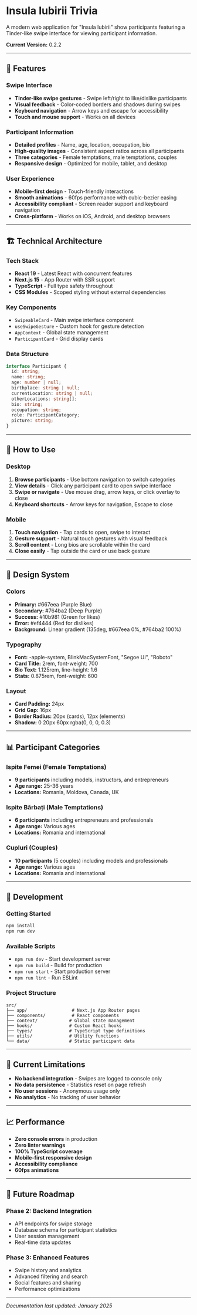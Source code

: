 # Insula Iubirii Trivia

A modern web application for "Insula Iubirii" show participants featuring a Tinder-like swipe interface for viewing participant information.

**Current Version:** 0.2.2

---

## 🚀 **Features**

### **Swipe Interface**

- **Tinder-like swipe gestures** - Swipe left/right to like/dislike participants
- **Visual feedback** - Color-coded borders and shadows during swipes
- **Keyboard navigation** - Arrow keys and escape for accessibility
- **Touch and mouse support** - Works on all devices

### **Participant Information**

- **Detailed profiles** - Name, age, location, occupation, bio
- **High-quality images** - Consistent aspect ratios across all participants
- **Three categories** - Female temptations, male temptations, couples
- **Responsive design** - Optimized for mobile, tablet, and desktop

### **User Experience**

- **Mobile-first design** - Touch-friendly interactions
- **Smooth animations** - 60fps performance with cubic-bezier easing
- **Accessibility compliant** - Screen reader support and keyboard navigation
- **Cross-platform** - Works on iOS, Android, and desktop browsers

---

## 🏗️ **Technical Architecture**

### **Tech Stack**

- **React 19** - Latest React with concurrent features
- **Next.js 15** - App Router with SSR support
- **TypeScript** - Full type safety throughout
- **CSS Modules** - Scoped styling without external dependencies

### **Key Components**

- `SwipeableCard` - Main swipe interface component
- `useSwipeGesture` - Custom hook for gesture detection
- `AppContext` - Global state management
- `ParticipantCard` - Grid display cards

### **Data Structure**

```typescript
interface Participant {
  id: string;
  name: string;
  age: number | null;
  birthplace: string | null;
  currentLocation: string | null;
  otherLocations: string[];
  bio: string;
  occupation: string;
  role: ParticipantCategory;
  picture: string;
}
```

---

## 📱 **How to Use**

### **Desktop**

1. **Browse participants** - Use bottom navigation to switch categories
2. **View details** - Click any participant card to open swipe interface
3. **Swipe or navigate** - Use mouse drag, arrow keys, or click overlay to close
4. **Keyboard shortcuts** - Arrow keys for navigation, Escape to close

### **Mobile**

1. **Touch navigation** - Tap cards to open, swipe to interact
2. **Gesture support** - Natural touch gestures with visual feedback
3. **Scroll content** - Long bios are scrollable within the card
4. **Close easily** - Tap outside the card or use back gesture

---

## 🎨 **Design System**

### **Colors**

- **Primary:** #667eea (Purple Blue)
- **Secondary:** #764ba2 (Deep Purple)
- **Success:** #10b981 (Green for likes)
- **Error:** #ef4444 (Red for dislikes)
- **Background:** Linear gradient (135deg, #667eea 0%, #764ba2 100%)

### **Typography**

- **Font:** -apple-system, BlinkMacSystemFont, "Segoe UI", "Roboto"
- **Card Title:** 2rem, font-weight: 700
- **Bio Text:** 1.125rem, line-height: 1.6
- **Stats:** 0.875rem, font-weight: 600

### **Layout**

- **Card Padding:** 24px
- **Grid Gap:** 16px
- **Border Radius:** 20px (cards), 12px (elements)
- **Shadow:** 0 20px 60px rgba(0, 0, 0, 0.3)

---

## 📊 **Participant Categories**

### **Ispite Femei** (Female Temptations)

- **9 participants** including models, instructors, and entrepreneurs
- **Age range:** 25-36 years
- **Locations:** Romania, Moldova, Canada, UK

### **Ispite Bărbați** (Male Temptations)

- **6 participants** including entrepreneurs and professionals
- **Age range:** Various ages
- **Locations:** Romania and international

### **Cupluri** (Couples)

- **10 participants** (5 couples) including models and professionals
- **Age range:** Various ages
- **Locations:** Romania and international

---

## 🔧 **Development**

### **Getting Started**

```bash
npm install
npm run dev
```

### **Available Scripts**

- `npm run dev` - Start development server
- `npm run build` - Build for production
- `npm run start` - Start production server
- `npm run lint` - Run ESLint

### **Project Structure**

```
src/
├── app/                 # Next.js App Router pages
├── components/          # React components
├── context/            # Global state management
├── hooks/              # Custom React hooks
├── types/              # TypeScript type definitions
├── utils/              # Utility functions
└── data/               # Static participant data
```

---

## 🚧 **Current Limitations**

- **No backend integration** - Swipes are logged to console only
- **No data persistence** - Statistics reset on page refresh
- **No user sessions** - Anonymous usage only
- **No analytics** - No tracking of user behavior

---

## 📈 **Performance**

- **Zero console errors** in production
- **Zero linter warnings**
- **100% TypeScript coverage**
- **Mobile-first responsive design**
- **Accessibility compliance**
- **60fps animations**

---

## 🔮 **Future Roadmap**

### **Phase 2: Backend Integration**

- API endpoints for swipe storage
- Database schema for participant statistics
- User session management
- Real-time data updates

### **Phase 3: Enhanced Features**

- Swipe history and analytics
- Advanced filtering and search
- Social features and sharing
- Performance optimizations

---

_Documentation last updated: January 2025_
